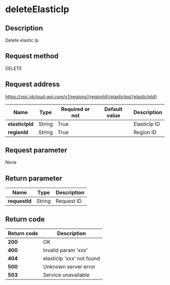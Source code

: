 # deleteElasticIp


## Description
Delete elastic Ip

## Request method
DELETE

## Request address
https://vpc.jdcloud-api.com/v1/regions/{regionId}/elasticIps/{elasticIpId}

|Name|Type|Required or not|Default value|Description|
|---|---|---|---|---|
|**elasticIpId**|String|True||ElasticIp ID|
|**regionId**|String|True||Region ID|

## Request parameter
None


## Return parameter
|Name|Type|Description|
|---|---|---|
|**requestId**|String|Request ID|



## Return code
|Return code|Description|
|---|---|
|**200**|OK|
|**400**|Invalid param 'xxx'|
|**404**|elasticIp 'xxx' not found|
|**500**|Unknown server error|
|**503**|Service unavailable|
